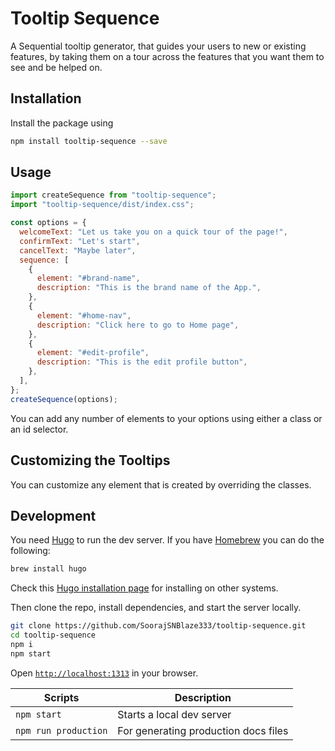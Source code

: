 # Tooltip Sequence

A Sequential tooltip generator, that guides your users to new or existing features, by taking them on a tour across the features that you want them to see and be helped on.

## Installation

Install the package using

```sh
npm install tooltip-sequence --save
```

## Usage

```js
import createSequence from "tooltip-sequence";
import "tooltip-sequence/dist/index.css";

const options = {
  welcomeText: "Let us take you on a quick tour of the page!",
  confirmText: "Let's start",
  cancelText: "Maybe later",
  sequence: [
    {
      element: "#brand-name",
      description: "This is the brand name of the App.",
    },
    {
      element: "#home-nav",
      description: "Click here to go to Home page",
    },
    {
      element: "#edit-profile",
      description: "This is the edit profile button",
    },
  ],
};
createSequence(options);
```

You can add any number of elements to your options using either a class or an id selector.

## Customizing the Tooltips

You can customize any element that is created by overriding the classes.

## Development

You need [Hugo](https://gohugo.io/) to run the dev server. If you have [Homebrew](https://brew.sh/) you can do the following:

```sh
brew install hugo
```

Check this [Hugo installation page](https://gohugo.io/getting-started/installing/) for installing on other systems.

Then clone the repo, install dependencies, and start the server locally.

```sh
git clone https://github.com/SoorajSNBlaze333/tooltip-sequence.git
cd tooltip-sequence
npm i
npm start
```

Open [`http://localhost:1313`](http://localhost:1313) in your browser.

| Scripts              | Description                          |
| -------------------- | ------------------------------------ |
| `npm start`          | Starts a local dev server            |
| `npm run production` | For generating production docs files |
